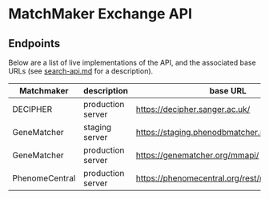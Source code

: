 # MatchMaker Exchange API

## Endpoints
Below are a list of live implementations of the API, and the associated base URLs (see [search-api.md](search-api.md) for a description).

| Matchmaker | description | base URL | IP Address |
| ---------- | ----------- | -------- | ---------- |
| DECIPHER | production server | https://decipher.sanger.ac.uk/ | |
| GeneMatcher | staging server | https://staging.phenodbmatcher.net/mmapi/ | 76.127.141.233 |
| GeneMatcher | production server | https://genematcher.org/mmapi/ | 128.220.229.7 |
| PhenomeCentral | production server | https://phenomecentral.org/rest/remoteMatcher/ | |

